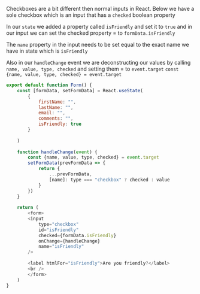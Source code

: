 Checkboxes are a bit different then normal inputs in React. Below we have a sole checkbox which is an input that has a `checked` boolean property

In our `state` we added a property called `isFriendly` and set it to `true` and in our input we can set the checked property = to `formData.isFriendly`

The `name` property in the input needs to be set equal to the exact name we have in state which is `isFriendly` 

Also in our `handleChange` event we are deconstructing our values by calling `name, value, type, checked` and setting them = to `event.target` `const {name, value, type, checked} = event.target` 

```javascript
export default function Form() {
	const [formData, setFormData] = React.useState(
		{
			firstName: "",
			lastName: "",
			email: "",
			comments: "",
			isFriendly: true
		}
		
	)
	
	function handleChange(event) {
		const {name, value, type, checked} = event.target
		setFormData(prevFormData => {
			return {
				...prevFormData,
				[name]: type === "checkbox" ? checked : value
			}
		})
	}
	
	return (
		<form>
		<input
			type="checkbox"
			id="isFriendly"
			checked={formData.isFriendly}
			onChange={handleChange}
			name="isFriendly"
		/>
		
		<label htmlFor="isFriendly">Are you friendly?</label>
		<br />
		</form>
	)
}
```